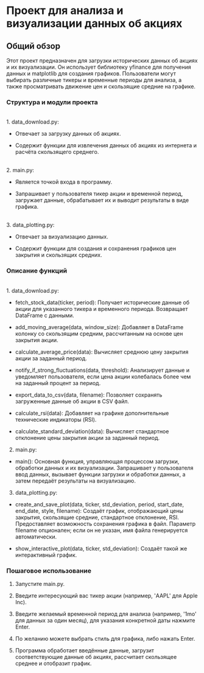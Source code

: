 # Проект для анализа и визуализации данных об акциях

## Общий обзор

Этот проект предназначен для загрузки исторических данных об акциях и их визуализации. Он использует библиотеку yfinance для получения данных и matplotlib для создания графиков. Пользователи могут выбирать различные тикеры и временные периоды для анализа, а также просматривать движение цен и скользящие средние на графике.



### Структура и модули проекта
<br>
1. data_download.py:

- Отвечает за загрузку данных об акциях.

- Содержит функции для извлечения данных об акциях из интернета и расчёта скользящего среднего.


<br>
2. main.py:

- Является точкой входа в программу.

- Запрашивает у пользователя тикер акции и временной период, загружает данные, обрабатывает их и выводит результаты в виде графика.


<br>
3. data_plotting.py:

- Отвечает за визуализацию данных.

- Содержит функции для создания и сохранения графиков цен закрытия и скользящих средних.



### Описание функций


<br>
1. data_download.py:

- fetch_stock_data(ticker, period): Получает исторические данные об акции для указанного тикера и временного периода. Возвращает DataFrame с данными.

- add_moving_average(data, window_size): Добавляет в DataFrame колонку со скользящим средним, рассчитанным на основе цен закрытия акции.

- calculate_average_price(data): Вычисляет среднюю цену закрытия акции за заданный период.

- notify_if_strong_fluctuations(data, threshold): Анализирует данные и уведомляет пользователя, если цена акции колебалась более чем на заданный процент за период.

- export_data_to_csv(data, filename): Позволяет сохранять загруженные данные об акции в CSV файл.

- calculate_rsi(data): Добавляет на графике дополнительные технические индикаторы (RSI).

- calculate_standard_deviation(data): Вычисляет стандартное отклонение цены закрытия акции за заданный период.


2. main.py:

- main(): Основная функция, управляющая процессом загрузки, обработки данных и их визуализации. Запрашивает у пользователя ввод данных, вызывает функции загрузки и обработки данных, а затем передаёт результаты на визуализацию.


3. data_plotting.py:

- create_and_save_plot(data, ticker, std_deviation, period, start_date, end_date, style, filename): Создаёт график, отображающий цены закрытия, скользящие средние, стандартное отклонение, RSI. Предоставляет возможность сохранения графика в файл. Параметр filename опционален; если он не указан, имя файла генерируется автоматически.
  
- show_interactive_plot(data, ticker, std_deviation): Создаёт такой же интерактивный график.



### Пошаговое использование

1. Запустите main.py.

2. Введите интересующий вас тикер акции (например, 'AAPL' для Apple Inc).

3. Введите желаемый временной период для анализа (например, '1mo' для данных за один месяц), для указания конкретной даты нажмите Enter.
  
4. По желанию можете выбрать стиль для графика, либо нажать Enter.

5. Программа обработает введённые данные, загрузит соответствующие данные об акциях, рассчитает скользящее среднее и отобразит график.

